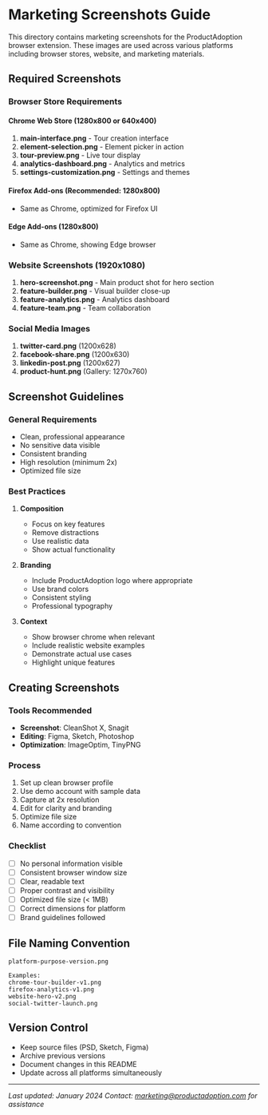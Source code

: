 # Marketing Screenshots Guide

This directory contains marketing screenshots for the ProductAdoption browser extension. These images are used across various platforms including browser stores, website, and marketing materials.

## Required Screenshots

### Browser Store Requirements

#### Chrome Web Store (1280x800 or 640x400)
1. **main-interface.png** - Tour creation interface
2. **element-selection.png** - Element picker in action
3. **tour-preview.png** - Live tour display
4. **analytics-dashboard.png** - Analytics and metrics
5. **settings-customization.png** - Settings and themes

#### Firefox Add-ons (Recommended: 1280x800)
- Same as Chrome, optimized for Firefox UI

#### Edge Add-ons (1280x800)
- Same as Chrome, showing Edge browser

### Website Screenshots (1920x1080)
1. **hero-screenshot.png** - Main product shot for hero section
2. **feature-builder.png** - Visual builder close-up
3. **feature-analytics.png** - Analytics dashboard
4. **feature-team.png** - Team collaboration

### Social Media Images
1. **twitter-card.png** (1200x628)
2. **facebook-share.png** (1200x630)
3. **linkedin-post.png** (1200x627)
4. **product-hunt.png** (Gallery: 1270x760)

## Screenshot Guidelines

### General Requirements
- Clean, professional appearance
- No sensitive data visible
- Consistent branding
- High resolution (minimum 2x)
- Optimized file size

### Best Practices

1. **Composition**
   - Focus on key features
   - Remove distractions
   - Use realistic data
   - Show actual functionality

2. **Branding**
   - Include ProductAdoption logo where appropriate
   - Use brand colors
   - Consistent styling
   - Professional typography

3. **Context**
   - Show browser chrome when relevant
   - Include realistic website examples
   - Demonstrate actual use cases
   - Highlight unique features

## Creating Screenshots

### Tools Recommended
- **Screenshot**: CleanShot X, Snagit
- **Editing**: Figma, Sketch, Photoshop
- **Optimization**: ImageOptim, TinyPNG

### Process
1. Set up clean browser profile
2. Use demo account with sample data
3. Capture at 2x resolution
4. Edit for clarity and branding
5. Optimize file size
6. Name according to convention

### Checklist
- [ ] No personal information visible
- [ ] Consistent browser window size
- [ ] Clear, readable text
- [ ] Proper contrast and visibility
- [ ] Optimized file size (< 1MB)
- [ ] Correct dimensions for platform
- [ ] Brand guidelines followed

## File Naming Convention

```
platform-purpose-version.png

Examples:
chrome-tour-builder-v1.png
firefox-analytics-v1.png
website-hero-v2.png
social-twitter-launch.png
```

## Version Control

- Keep source files (PSD, Sketch, Figma)
- Archive previous versions
- Document changes in this README
- Update across all platforms simultaneously

---

*Last updated: January 2024*
*Contact: marketing@productadoption.com for assistance*